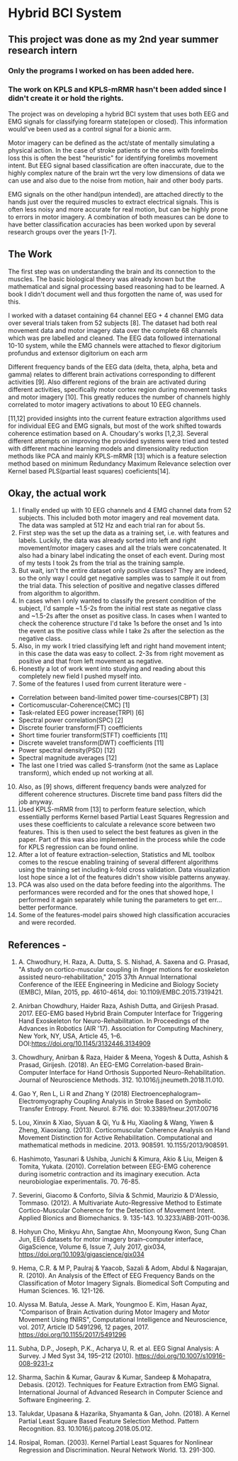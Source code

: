 # Hybrid BCI System
## This project was done as my 2nd year summer research intern
### Only the programs I worked on has been added here.
### The work on KPLS and KPLS-mRMR hasn't been added since I didn't create it or hold the rights.

The project was on developing a hybrid BCI system that uses both EEG and EMG signals for classifying forearm state(open or closed). This information would've been used as a control signal for a bionic arm.

Motor imagery can be defined as the act/state of mentally simulating a physical action. In the case of stroke patients or the ones with forelimbs loss this is often the best "heuristic" for identifying forelimbs movement intent. But EEG signal based classification are often inaccurate, due to the highly complex nature of the brain wrt the very low dimensions of data we can use and also due to the noise from motion, hair and other body parts.

EMG signals on the other hand(pun intended), are attached directly to the hands just over the required muscles to extract electrical signals. This is often less noisy and more accurate for real motion, but can be highly prone to errors in motor imagery. A combination of both measures can be done to have better classification accuracies has been worked upon by several research groups over the years [1-7].

## The Work

The first step was on understanding the brain and its connection to the muscles. The basic biological theory was already known but the mathematical and signal processing based reasoning had to be learned. A book I didn't document well and thus forgotten the name of, was used for this.

I worked with a dataset containing 64 channel EEG + 4 channel EMG data over several trials taken from 52 subjects [8]. The dataset had both real movement data and motor imagery data over the complete 68 channels which was pre labelled and cleaned. The EEG data followed international 10-10 system, while the EMG channels were attached to flexor digitorium profundus and extensor digitorium on each arm

Different frequency bands of the EEG data (delta, theta, alpha, beta and gamma) relates to different brain activations corresponding to different activities [9]. Also different regions of the brain are activated during different activities, specifically motor cortex region during movement tasks and motor imagery [10]. This greatly reduces the number of channels highly correlated to motor imagery activations to about 10 EEG channels.

[11,12] provided insights into the current feature extraction algorithms used for individual EEG and EMG signals, but most of the work shifted towards coherence estimation based on A. Choudary's works [1,2,3]. Several different attempts on improving the provided systems were tried and tested with different machine learning models and dimensionality reduction methods like PCA and mainly KPLS-mRMR [13] which is a feature selection method based on minimum Redundancy Maximum Relevance selection over Kernel based PLS(partial least squares) coeficients[14].

## Okay, the actual work

1. I finally ended up with 10 EEG channels and 4 EMG channel data from 52 subjects. This included both motor imagery and real movement data. The data was sampled at 512 Hz and each trial ran for about 5s. 
2. First step was the set up the data as a training set, i.e. with features and labels. Luckily, the data was already sorted into left and right movement/motor imagery cases and all the trials were concatenated. It also had a binary label indicating the onset of each event. During most of my tests I took 2s from the trial as the training sample.
3. But wait, isn't the entire dataset only positive classes? They are indeed, so the only way I could get negative samples was to sample it out from the trial data. This selection of positive and negative classes differed from algorithm to algorithm. 
4. In cases when I only wanted to classify the present condition of the subject, I'd sample ~1.5-2s from the initial rest state as negative class and ~1.5-2s after the onset as positive class. In cases when I wanted to check the coherence structure I'd take 1s before the onset and 1s into the event as the positive class while I take 2s after the selection as the negative class.
5. Also, in my work I tried classifying left and right hand movement intent; in this case the data was easy to collect. 2-3s from right movement as positive and that from left movement as negative.
6. Honestly a lot of work went into studying and reading about this completely new field I pushed myself into.
7. Some of the features I used from current literature were - 
  - Correlation between band-limited power time-courses(CBPT) [3]
  - Corticomuscular-Coherence(CMC) [1]
  - Task-related EEG power increase(TRPI) [6]
  - Spectral power correlation(SPC) [2]
  - Discrete fourier transform(FT) coefficients
  - Short time fourier transform(STFT) coefficients [11]
  - Discrete wavelet transform(DWT) coefficients [11]
  - Power spectral density(PSD) [12]
  - Spectral magnitude averages [12]
  - The last one I tried was called S-transform (not the same as Laplace transform), which ended up not working at all.
10. Also, as [9] shows, different frequency bands were analyzed for different coherence structures. Discrete time band pass filters did the job anyway.
9. Used KPLS-mRMR from [13] to perform feature selection, which essentially performs Kernel based Partial Least Squares Regression and uses these coefficients to calculate a relevance score between two features. This is then used to select the best features as given in the paper. Part of this was also implemented in the process while the code for KPLS regression can be found online. 
10. After a lot of feature extraction-selection, Statistics and ML toolbox comes to the rescue enabling training of several different algorithms using the training set including k-fold cross validation. Data visualization lost hope since a lot of the features didn't show visible patterns anyway.
11. PCA was also used on the data before feeding into the algorithms. The performances were recorded and for the ones that showed hope, I performed it again separately while tuning the parameters to get err... better performance.
12. Some of the features-model pairs showed high classification accuracies and were recorded.

## References - 

1. A. Chwodhury, H. Raza, A. Dutta, S. S. Nishad, A. Saxena and G. Prasad, "A study on cortico-muscular coupling in finger motions for exoskeleton assisted neuro-rehabilitation," 2015 37th Annual International Conference of the IEEE Engineering in Medicine and Biology Society (EMBC), Milan, 2015, pp. 4610-4614, doi: 10.1109/EMBC.2015.7319421.

2. Anirban Chowdhury, Haider Raza, Ashish Dutta, and Girijesh Prasad. 2017. EEG-EMG based Hybrid Brain Computer Interface for Triggering Hand Exoskeleton for Neuro-Rehabilitation. In Proceedings of the Advances in Robotics (AIR '17). Association for Computing Machinery, New York, NY, USA, Article 45, 1–6. DOI:https://doi.org/10.1145/3132446.3134909

3. Chowdhury, Anirban & Raza, Haider & Meena, Yogesh & Dutta, Ashish & Prasad, Girijesh. (2018). An EEG-EMG Correlation-based Brain-Computer Interface for Hand Orthosis Supported Neuro-Rehabilitation. Journal of Neuroscience Methods. 312. 10.1016/j.jneumeth.2018.11.010. 

4. Gao Y, Ren L, Li R and Zhang Y (2018) Electroencephalogram–Electromyography Coupling Analysis in Stroke Based on Symbolic Transfer Entropy. Front. Neurol. 8:716. doi: 10.3389/fneur.2017.00716

5. Lou, Xinxin & Xiao, Siyuan & Qi, Yu & Hu, Xiaoling & Wang, Yiwen & Zheng, Xiaoxiang. (2013). Corticomuscular Coherence Analysis on Hand Movement Distinction for Active Rehabilitation. Computational and mathematical methods in medicine. 2013. 908591. 10.1155/2013/908591. 

6. Hashimoto, Yasunari & Ushiba, Junichi & Kimura, Akio & Liu, Meigen & Tomita, Yukata. (2010). Correlation between EEG-EMG coherence during isometric contraction and its imaginary execution. Acta neurobiologiae experimentalis. 70. 76-85. 

7. Severini, Giacomo & Conforto, Silvia & Schmid, Maurizio & D'Alessio, Tommaso. (2012). A Multivariate Auto-Regressive Method to Estimate Cortico-Muscular Coherence for the Detection of Movement Intent. Applied Bionics and Biomechanics. 9. 135-143. 10.3233/ABB-2011-0036. 

8. Hohyun Cho, Minkyu Ahn, Sangtae Ahn, Moonyoung Kwon, Sung Chan Jun, EEG datasets for motor imagery brain–computer interface, GigaScience, Volume 6, Issue 7, July 2017, gix034, https://doi.org/10.1093/gigascience/gix034

9. Hema, C.R. & M P, Paulraj & Yaacob, Sazali & Adom, Abdul & Nagarajan, R. (2010). An Analysis of the Effect of EEG Frequency Bands on the Classification of Motor Imagery Signals. Biomedical Soft Computing and Human Sciences. 16. 121-126. 

10. Alyssa M. Batula, Jesse A. Mark, Youngmoo E. Kim, Hasan Ayaz, "Comparison of Brain Activation during Motor Imagery and Motor Movement Using fNIRS", Computational Intelligence and Neuroscience, vol. 2017, Article ID 5491296, 12 pages, 2017. https://doi.org/10.1155/2017/5491296

11. Subha, D.P., Joseph, P.K., Acharya U, R. et al. EEG Signal Analysis: A Survey. J Med Syst 34, 195–212 (2010). https://doi.org/10.1007/s10916-008-9231-z

12. Sharma, Sachin & Kumar, Gaurav & Kumar, Sandeep & Mohapatra, Debasis. (2012). Techniques for Feature Extraction from EMG Signal. International Journal of Advanced Research in Computer Science and Software Engineering. 2. 

13. Talukdar, Upasana & Hazarika, Shyamanta & Gan, John. (2018). A Kernel Partial Least Square Based Feature Selection Method. Pattern Recognition. 83. 10.1016/j.patcog.2018.05.012. 

14. Rosipal, Roman. (2003). Kernel Partial Least Squares for Nonlinear Regression and Discrimination. Neural Network World. 13. 291-300. 
